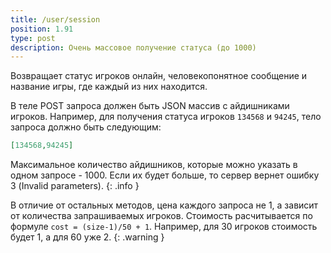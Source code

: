 ```yaml
---
title: /user/session
position: 1.91
type: post
description: Очень массовое получение статуса (до 1000)
---
```


Возвращает статус игроков онлайн, человекопонятное сообщение и название игры, где каждый из них находится.

В теле POST запроса должен быть JSON массив с айдишниками игроков. Например, для получения статуса игроков `134568` и `94245`, тело запроса должно быть следующим:

```json
[134568,94245]
```

Максимальное количество айдишников, которые можно указать в одном запросе - 1000. Если их будет больше, то сервер вернет ошибку 3 (Invalid parameters).
{: .info }

В отличие от остальных методов, цена каждого запроса не 1, а зависит от количества запрашиваемых игроков. Стоимость расчитывается по формуле `cost = (size-1)/50 + 1`. Например, для 30 игроков стоимость будет 1, а для 60 уже 2.
{: .warning }
